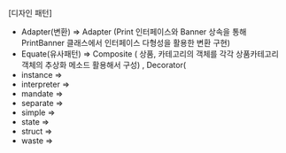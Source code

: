 [디자인 패턴]
- Adapter(변환) => Adapter (Print 인터페이스와 Banner 상속을 통해 PrintBanner 클래스에서 인터페이스 다형성을 활용한 변환 구현)
- Equate(유사패턴)  => Composite ( 상품, 카테고리의 객체를 각각 상품카테고리 객체의 추상화 메소드 활용해서 구성) , Decorator(
- instance =>
- interpreter =>
- mandate =>
- separate =>
- simple =>
- state =>
- struct =>
- waste =>

